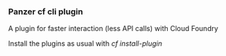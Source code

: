 ### Panzer cf cli plugin

A plugin for faster interaction (less API calls) with Cloud Foundry

Install the plugins as usual with _cf install-plugin <plugin binary>_
